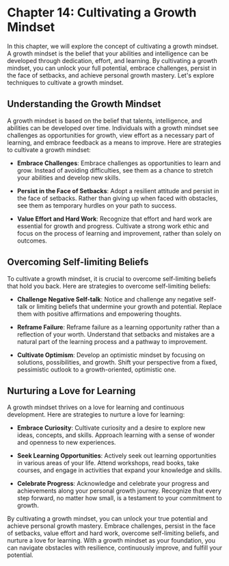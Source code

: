 Chapter 14: Cultivating a Growth Mindset
========================================

In this chapter, we will explore the concept of cultivating a growth mindset. A growth mindset is the belief that your abilities and intelligence can be developed through dedication, effort, and learning. By cultivating a growth mindset, you can unlock your full potential, embrace challenges, persist in the face of setbacks, and achieve personal growth mastery. Let's explore techniques to cultivate a growth mindset.

Understanding the Growth Mindset
--------------------------------

A growth mindset is based on the belief that talents, intelligence, and abilities can be developed over time. Individuals with a growth mindset see challenges as opportunities for growth, view effort as a necessary part of learning, and embrace feedback as a means to improve. Here are strategies to cultivate a growth mindset:

* **Embrace Challenges**: Embrace challenges as opportunities to learn and grow. Instead of avoiding difficulties, see them as a chance to stretch your abilities and develop new skills.

* **Persist in the Face of Setbacks**: Adopt a resilient attitude and persist in the face of setbacks. Rather than giving up when faced with obstacles, see them as temporary hurdles on your path to success.

* **Value Effort and Hard Work**: Recognize that effort and hard work are essential for growth and progress. Cultivate a strong work ethic and focus on the process of learning and improvement, rather than solely on outcomes.

Overcoming Self-limiting Beliefs
--------------------------------

To cultivate a growth mindset, it is crucial to overcome self-limiting beliefs that hold you back. Here are strategies to overcome self-limiting beliefs:

* **Challenge Negative Self-talk**: Notice and challenge any negative self-talk or limiting beliefs that undermine your growth and potential. Replace them with positive affirmations and empowering thoughts.

* **Reframe Failure**: Reframe failure as a learning opportunity rather than a reflection of your worth. Understand that setbacks and mistakes are a natural part of the learning process and a pathway to improvement.

* **Cultivate Optimism**: Develop an optimistic mindset by focusing on solutions, possibilities, and growth. Shift your perspective from a fixed, pessimistic outlook to a growth-oriented, optimistic one.

Nurturing a Love for Learning
-----------------------------

A growth mindset thrives on a love for learning and continuous development. Here are strategies to nurture a love for learning:

* **Embrace Curiosity**: Cultivate curiosity and a desire to explore new ideas, concepts, and skills. Approach learning with a sense of wonder and openness to new experiences.

* **Seek Learning Opportunities**: Actively seek out learning opportunities in various areas of your life. Attend workshops, read books, take courses, and engage in activities that expand your knowledge and skills.

* **Celebrate Progress**: Acknowledge and celebrate your progress and achievements along your personal growth journey. Recognize that every step forward, no matter how small, is a testament to your commitment to growth.

By cultivating a growth mindset, you can unlock your true potential and achieve personal growth mastery. Embrace challenges, persist in the face of setbacks, value effort and hard work, overcome self-limiting beliefs, and nurture a love for learning. With a growth mindset as your foundation, you can navigate obstacles with resilience, continuously improve, and fulfill your potential.
